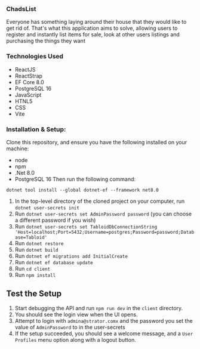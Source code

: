 ### ChadsList
Everyone has something laying around their house that they would like to get rid of. That's what this application aims to solve, allowing users to register and instantly list items for sale, look at other users listings and purchasing the things they want

### Technologies Used
- ReactJS
- ReactStrap
- EF Core 8.0
- PostgreSQL 16
- JavaScript
- HTNL5
- CSS
- Vite
### Installation & Setup:
Clone this repository, and ensure you have the following installed on your machine:
- node
- npm
- .Net 8.0
- PostgreSQL 16
Then run the following command:
```
dotnet tool install --global dotnet-ef --framework net8.0
```
1. In the top-level directory of the cloned project on your computer, run `dotnet user-secrets init`
1. Run `dotnet user-secrets set AdminPassword password` (you can choose a different password if you wish)
1. Run `dotnet user-secrets set TabloidDbConnectionString 'Host=localhost;Port=5432;Username=postgres;Password=password;Database=Tabloid'`
1. Run `dotnet restore`
1. Run `dotnet build`
1. Run `dotnet ef migrations add InitialCreate`
1. Run `dotnet ef database update`
1. Run `cd client`
1. Run `npm install`

## Test the Setup
1. Start debugging the API and run `npm run dev` in the `client` directory. 
1. You should see the login view when the UI opens. 
1. Attempt to login with `admina@strator.comx` and the password you set the value of `AdminPassword` to in the user-secrets
1. If the setup succeeded, you should see a welcome message, and a `User Profiles` menu option along with a logout button. 
